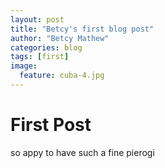 ```yaml
---
layout: post
title: "Betcy's first blog post"
author: "Betcy Mathew"
categories: blog
tags: [first]
image:
  feature: cuba-4.jpg
---
```



# First Post
so appy to have such a fine pierogi 
